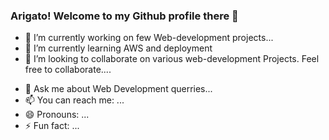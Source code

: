 ### Arigato! Welcome to my Github profile there 👋


<!-- **KedarKK1/KedarKK1** is a ✨ _special_ ✨ repository because its `README.md` (this file) appears on your GitHub profile. -->

<!-- Here are some ideas to get you started: -->

- 🔭 I’m currently working on few Web-development projects...
- 🌱 I’m currently learning AWS and deployment
- 👯 I’m looking to collaborate on various web-development Projects. Feel free to collaborate....
<!-- - 🤔 I’m looking for help with ... -->
- 💬 Ask me about Web Development querries...
- 📫 You can reach me: ...
- 😄 Pronouns: ...
- ⚡ Fun fact: ...

